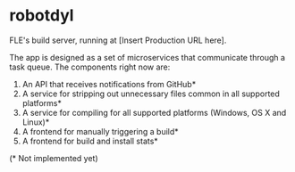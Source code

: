 robotdyl
========

FLE's build server, running at [Insert Production URL here].

The app is designed as a set of microservices that communicate through
a task queue. The components right now are:

1. An API that receives notifications from GitHub*
1. A service for stripping out unnecessary files common in all supported platforms*
1. A service for compiling for all supported platforms (Windows, OS X and Linux)*
1. A frontend for manually triggering a build*
1. A frontend for build and install stats*


(* Not implemented yet)
